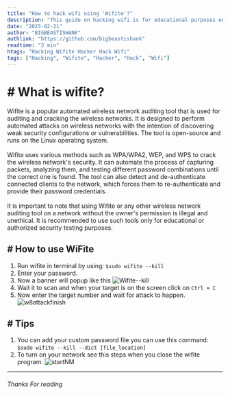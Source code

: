 ```yaml
---
title: "How to hack wifi using 'Wifite'?"
description: "This guide on hacking wifi is for educational purposes only. The information provided in this guide is not intended to encourage or promote illegal activities. Any action taken based on the information provided in this guide is done so at the user's own risk. The author of this guide is not responsible for any consequences that may result from the use of the information provided in this guide."
date: "2023-02-21"
author: "BIGBEASTISHANK"
authlink: "https://github.com/bigbeastishank"
readtime: "3 min"
htags: "Hacking Wifite Hacker Hack Wifi"
tags: ["Hacking", "Wifite", "Hacker", "Hack", "Wifi"]
---
```


# # What is wifite?

Wifite is a popular automated wireless network auditing tool that is used for auditing and cracking the wireless networks. It is designed to perform automated attacks on wireless networks with the intention of discovering weak security configurations or vulnerabilities. The tool is open-source and runs on the Linux operating system.
\
\
Wifite uses various methods such as WPA/WPA2, WEP, and WPS to crack the wireless network's security. It can automate the process of capturing packets, analyzing them, and testing different password combinations until the correct one is found. The tool can also detect and de-authenticate connected clients to the network, which forces them to re-authenticate and provide their password credentials.
\
\
It is important to note that using Wifite or any other wireless network auditing tool on a network without the owner's permission is illegal and unethical. It is recommended to use such tools only for educational or authorized security testing purposes.

## # How to use WiFite

1. Run wifite in terminal by using: `$sudo wifite --kill`
2. Enter your password.
3. Now a banner will popup like this
   ![Wifite--kill](/img/blog/hack-wifi-wifite/wifite--kill.png)
4. Wait it to scan and when your target is on the screen click on `Ctrl + C`
5. Now enter the target number and wait for attack to happen.
   ![w8attackfinish](/img/blog/hack-wifi-wifite/w8attackfinish.png)

## # Tips

1. You can add your custom password file you can use this command: `$sudo wifite --kill --dict [file_location]`
2. To turn on your network see this steps when you close the wifite program.
   ![startNM](/img/blog/hack-wifi-wifite/startNM.png)

---

###### Thanks For reading
